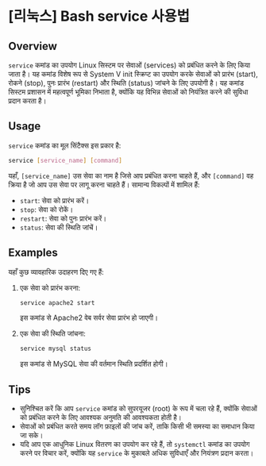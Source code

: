 # [리눅스] Bash service 사용법

## Overview
`service` कमांड का उपयोग Linux सिस्टम पर सेवाओं (services) को प्रबंधित करने के लिए किया जाता है। यह कमांड विशेष रूप से System V init स्क्रिप्ट का उपयोग करके सेवाओं को प्रारंभ (start), रोकने (stop), पुनः प्रारंभ (restart) और स्थिति (status) जांचने के लिए उपयोगी है। यह कमांड सिस्टम प्रशासन में महत्वपूर्ण भूमिका निभाता है, क्योंकि यह विभिन्न सेवाओं को नियंत्रित करने की सुविधा प्रदान करता है।

## Usage
`service` कमांड का मूल सिंटैक्स इस प्रकार है:

```bash
service [service_name] [command]
```

यहाँ, `[service_name]` उस सेवा का नाम है जिसे आप प्रबंधित करना चाहते हैं, और `[command]` वह क्रिया है जो आप उस सेवा पर लागू करना चाहते हैं। सामान्य विकल्पों में शामिल हैं:

- `start`: सेवा को प्रारंभ करें।
- `stop`: सेवा को रोकें।
- `restart`: सेवा को पुनः प्रारंभ करें।
- `status`: सेवा की स्थिति जांचें।

## Examples
यहाँ कुछ व्यावहारिक उदाहरण दिए गए हैं:

1. एक सेवा को प्रारंभ करना:
   ```bash
   service apache2 start
   ```
   इस कमांड से Apache2 वेब सर्वर सेवा प्रारंभ हो जाएगी।

2. एक सेवा की स्थिति जांचना:
   ```bash
   service mysql status
   ```
   इस कमांड से MySQL सेवा की वर्तमान स्थिति प्रदर्शित होगी।

## Tips
- सुनिश्चित करें कि आप `service` कमांड को सुपरयूजर (root) के रूप में चला रहे हैं, क्योंकि सेवाओं को प्रबंधित करने के लिए आवश्यक अनुमति की आवश्यकता होती है।
- सेवाओं को प्रबंधित करते समय लॉग फ़ाइलों की जांच करें, ताकि किसी भी समस्या का समाधान किया जा सके।
- यदि आप एक आधुनिक Linux वितरण का उपयोग कर रहे हैं, तो `systemctl` कमांड का उपयोग करने पर विचार करें, क्योंकि यह `service` के मुकाबले अधिक सुविधाएँ और नियंत्रण प्रदान करता।